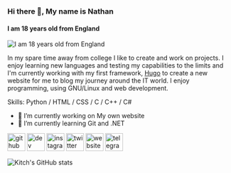 ### Hi there 👋, My name is Nathan
#### I am 18 years old from England
![I am 18 years old from England](https://pbs.twimg.com/profile_banners/1515317280036560899/1679512788/600x200)

In my spare time away from college I like to create and work on projects. I enjoy learning new languages and testing my capabilities to the limits and I'm currently working with my first framework, [Hugo](https://gohugo.io/) to create a new website for me to blog my journey around the IT world. I enjoy programming, using GNU/Linux and web development.

Skills: Python / HTML / CSS / C / C++ / C# 

- 🔭 I’m currently working on My own website 
- 🌱 I’m currently learning Git and .NET 


[<img src='https://cdn.jsdelivr.net/npm/simple-icons@3.0.1/icons/github.svg' alt='github' height='40'>](https://github.com/kitchvx)  [<img src='https://cdn.jsdelivr.net/npm/simple-icons@3.0.1/icons/dev-dot-to.svg' alt='dev' height='40'>](https://dev.to/kitchvx)  [<img src='https://cdn.jsdelivr.net/npm/simple-icons@3.0.1/icons/instagram.svg' alt='instagram' height='40'>](https://www.instagram.com/1214.kitch/)  [<img src='https://cdn.jsdelivr.net/npm/simple-icons@3.0.1/icons/twitter.svg' alt='twitter' height='40'>](https://twitter.com/Kitchvx)  [<img src='https://cdn.jsdelivr.net/npm/simple-icons@3.0.1/icons/icloud.svg' alt='website' height='40'>](https://kitchvx.github.io)  [<img src='https://cdn.jsdelivr.net/npm/simple-icons@3.0.1/icons/telegram.svg' alt='telegram' height='40'>](t.me/Kitchvx)  


![Kitch's GitHub stats](https://github-readme-stats.vercel.app/api?username=kitchvx&show_icons=true&theme=dark)
